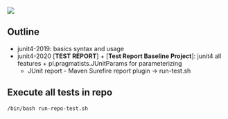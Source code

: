 ![](https://img.shields.io/badge/development%20year-2019-orange)

## Outline

- junit4-2019: basics syntax and usage
- junit4-2020 [**TEST REPORT**] + [**Test Report Baseline Project**]: junit4 all features + pl.pragmatists.JUnitParams for parameterizing
  - JUnit report - Maven Surefire report plugin -> run-test.sh

## Execute all tests in repo

`/bin/bash run-repo-test.sh`
